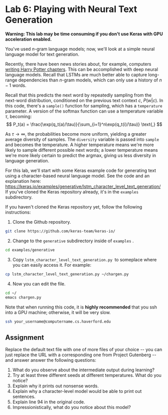 # Lab 6: Playing with Neural Text Generation

**Warning: This lab may be time consuming if you don't use Keras with GPU acceleration enabled.**

You've used $n$-gram language models; now, we'll look at a simple neural language model for text generation.

Recently, there have been news stories about, for example, computers [writing Harry Potter chapters](http://www.bbc.co.uk/newsbeat/article/42348846/harry-potter-gets-a-weird-new-chapter-from-a-computer).  This can be accomplished with deep neural language models.  Recall that LSTMs are much better able to capture long-range dependencies than $n$-gram models, which can only use a history of $n-1$ words.

Recall that this predicts the next word by repeatedly sampling from the next-word distribution, conditioned on the previous text context $c$, $P(w | c)$. In this code, there's a `sample()` function for sampling, which has a `temperature` parameter.  A version of the softmax function can use a temperature variable $\tau$, becoming:
$$
P_t(a) = \frac{\exp(q_t(a)/\tau)}{\sum_{i=1}^n\exp(q_t(i)/\tau)} \text{,}
$$


As $\tau \rightarrow \infty$, the probabilities become more uniform, yielding a greater average diversity of samples.  The `diversity` variable is passed into `sample`  and becomes the temperature.  A higher temperature means we're more likely to sample different possible next words; a lower temperature means we're more likely certain to predict the argmax, giving us less diversity in language generation.

For this lab, we'll start with some Keras example code for generating text using a character-based neural language model.  See the code and an explanation here: https://keras.io/examples/generative/lstm_character_level_text_generation/  If you've cloned the Keras repository already, it's in the `examples` subdirectory.

If you haven't cloned the Keras repository yet, follow the following instructions:

1.  Clone the Github repository.

```bash
git clone https://github.com/keras-team/keras-io/
```

2. Change to the `generative` subdirectory inside of  `examples` .

```bash
cd examples/generative
```

3. Copy `lstm_character_level_text_generation.py `to someplace where you can easily access it.  For example:

```bash
cp lstm_character_level_text_generation.py ~/chargen.py
```

4.  Now you can edit the file.

```bash
cd ~/
emacs chargen.py
```

Note that when running this code, it is **highly recommended** that you ssh into a GPU machine; otherwise, it will be very slow.

```bash
ssh your_username@computername.cs.haverford.edu
```



## Assignment

Replace the default text file with one of more files of your choice -- you can just replace the URL with a corresponding one from Project Gutenberg -- and answer answer the following questions:

1.  What do you observe about the intermediate output during learning?
2. Try at least three different seeds at different temperatures.  What do you notice?
3. Explain why it prints out nonsense words.
4.  Explain why a character-level model would be able to print out sentences.
5.  Explain line 94 in the original code.
6.  Impressionistically, what do you notice about this model?




